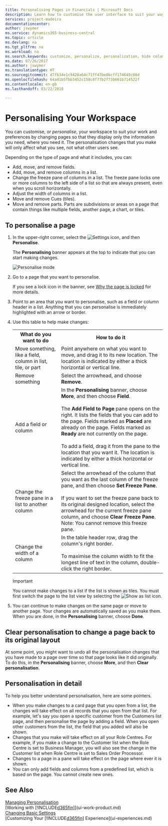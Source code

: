 ```yaml
---
title: Personalising Pages in Financials | Microsoft Docs
description: Learn how to customise the user interface to suit your way of working.
services: project-madeira
documentationcenter: 
author: jswymer
ms.service: dynamics365-business-central
ms.topic: article
ms.devlang: na
ms.tgt_pltfrm: na
ms.workload: na
ms.search.keywords: customize, personalize, personalization, hide columns, remove fields, move fields
ms.date: 07/26/2017
ms.author: jswymer
ms.translationtype: HT
ms.sourcegitcommit: d7fb34e1c9428a64c71ff47be8bcff174649c00d
ms.openlocfilehash: 64a41b5fbb3452c158c8f77b2f73b661b714522f
ms.contentlocale: en-gb
ms.lasthandoff: 03/22/2018

---
```

# <a name="personalizing-your-workspace"></a>Personalising Your Workspace
<!--NAV in the Web client-->
You can customise, or *personalise*, your workspace to suit your work and preferences by changing pages so that they display only the information you need, where you need it. The personalisation changes that you make will only affect what you see, not what other users see.

Depending on the type of page and what it includes, you can:

-   Add, move, and remove fields.
-   Add, move, and remove columns in a list.
-   Change the freeze pane of columns in a list. The freeze pane locks one or more columns to the left side of a list so that are always present, even when you scroll horizontally.
-   Adjust the width of columns in a list.
-   Move and remove Cues (tiles).
-   Move and remove parts. Parts are subdivisions or areas on a page that contain things like multiple fields, another page, a chart, or tiles.  

## <a name="to-personalize-a-page"></a>To personalise a page

1. In the upper-right corner, select the ![Settings](media/ui-experience/settings_icon_small.png "Settings icon for role centre") icon, and then **Personalise**.

    The **Personalising** banner appears at the top to indicate that you can start making changes.

    ![Personalise mode](media/ui_personalize_mode_small.png "Personalise mode")

2.  Go to a page that you want to personalise.

    If you see a lock icon in the banner, see [Why the page is locked](ui-personalization-locked.md) for more details.

3.  Point to an area that you want to personalise, such as a field or column header in a list. Anything that you can personalise is immediately highlighted with an arrow or border.
<!--
    -  If a component can be personalized, an arrow head (![Personalization indicator arrow left](media/ui_personalize_arrow_left.png "Personalization indicator arrow left") or ![Personalization indicator arrow down](media/ui_personalize_arrow_down.png "Personalization indicator arrow down")) appears.
    -   If the component is a part, the extent of the part is indicated by a border.
    -   The freeze pane in a list is indicated by a vertical line along the entire right-side of the last column of the freeze pane.
    -->

4.  Use this table to help make changes:     <table>
        <tr><th>What do you want to do</td><th>How to do it</th></tr>
        <tr><td>Move something, like a field, column in list, tile, or part</td><td> Point anywhere on what you want to move, and drag it to its new location. The location is indicated by either a thick horizontal or vertical line.</td></tr>
        <tr><td>Remove something</td><td>Select the arrowhead, and choose <b>Remove</b>. </td></tr>
        <tr><td>Add a field or column</td><td>In the <b>Personalising</b> banner, choose <b>More</b>, and then choose <b>Field</b>.<br /></br>The <b>Add Field to Page</b> pane opens on the right. It lists the fields that you can add to the page. Fields marked as <b>Placed</b> are already on the page. Fields marked as <b>Ready</b> are not currently on the page.<br /></br>To add a field, drag it from the pane to the location that you want it. The location is indicated by either a thick horizontal or vertical line.</td></tr>
        <tr><td>Change the freeze pane in a list to another column</td><td>Select the arrowhead of the column that you want as the last column of the freeze pane, and then choose <b>Set Freeze Pane</b>.<br /><br/>If you want to set the freeze pane back to its original designed location, select the arrowhead for the current freeze pane column, and choose <b>Clear Freeze Pane</b>. Note: You cannot remove this freeze pane.</td></tr>
        <tr><td>Change the width of a column</td><td>In the table header row, drag the column's right border. <br /><br />To maximise the column width to fit the longest line of text in the column, double-click the right border.</td></tr>
      </table>

    > [!IMPORTANT]  
    >   You cannot make changes to a list if the list is shown as tiles. You must first switch the page to the list view by selecting the ![Show as list](media/ui_show_as_list_icon.png "Show as list arrow left") icon.

5.  You can continue to make changes on the same page or move to another page. Your changes are automatically saved as you make them. When you are done, in the **Personalising** banner, choose **Done**.

## <a name="clear-personalization-to-change-a-page-back-to-its-original-layout"></a>Clear personalisation to change a page back to its original layout
At some point, you might want to undo all the personalisation changes that you have made to a page over time so that page looks like it did originally. To do this, in the **Personalising** banner, choose **More**, and then **Clear personalisation**.

## <a name="personalization-in-detail"></a>Personalisation in detail
To help you better understand personalisation, here are some pointers.  
-   When you make changes to a card page that you open from a list, the changes will take effect on all records that you open from that list. For example, let's say you open a specific customer from the Customers list page, and then personalise the page by adding a field. When you open other customers from the list, the field that you added will also be shown.
-   Changes that you make will take effect on all your Role Centres. For example, if you make a change to the Customer list when the Role Centre is set to Business Manager, you will also see the change in the Customer list when Role Centre is set to Sales Order Processor.
-   Changes to a page in a pane will take effect on the page where ever it is shown.  
-   You can only add fields and columns from a predefined list, which is based on the page. You cannot create new ones.

## <a name="see-also"></a>See Also
[Managing Personalisation](ui-personalization-manage.md)  
[Working with [!INCLUDE[d365fin](includes/d365fin_md.md)]](ui-work-product.md)  
[Changing Basic Settings](ui-change-basic-settings.md)  
[Customizing Your [!INCLUDE[d365fin](includes/d365fin_md.md)] Experience](ui-experiences.md)  

